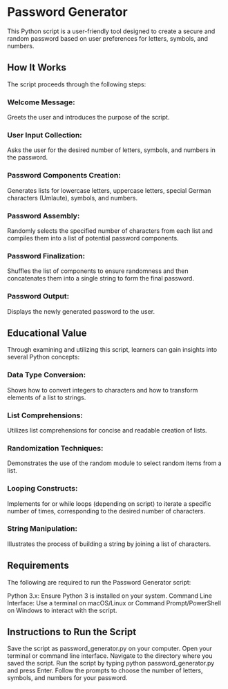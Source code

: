 # Password Generator
This Python script is a user-friendly tool designed to create a secure and random password based on user preferences for letters, symbols, and numbers.

## How It Works
The script proceeds through the following steps:

### Welcome Message:

Greets the user and introduces the purpose of the script.

### User Input Collection:

Asks the user for the desired number of letters, symbols, and numbers in the password.

### Password Components Creation:

Generates lists for lowercase letters, uppercase letters, special German characters (Umlaute), symbols, and numbers.

### Password Assembly:

Randomly selects the specified number of characters from each list and compiles them into a list of potential password components.

### Password Finalization:

Shuffles the list of components to ensure randomness and then concatenates them into a single string to form the final password.

### Password Output:

Displays the newly generated password to the user.

## Educational Value
Through examining and utilizing this script, learners can gain insights into several Python concepts:

### Data Type Conversion:

Shows how to convert integers to characters and how to transform elements of a list to strings.

### List Comprehensions:

Utilizes list comprehensions for concise and readable creation of lists.

### Randomization Techniques:

Demonstrates the use of the random module to select random items from a list.

### Looping Constructs:

Implements for or while loops (depending on script) to iterate a specific number of times, corresponding to the desired number of characters.

### String Manipulation:

Illustrates the process of building a string by joining a list of characters.

## Requirements
The following are required to run the Password Generator script:

Python 3.x: Ensure Python 3 is installed on your system.
Command Line Interface: Use a terminal on macOS/Linux or Command Prompt/PowerShell on Windows to interact with the script.

## Instructions to Run the Script
Save the script as password_generator.py on your computer.
Open your terminal or command line interface.
Navigate to the directory where you saved the script.
Run the script by typing python password_generator.py and press Enter.
Follow the prompts to choose the number of letters, symbols, and numbers for your password.